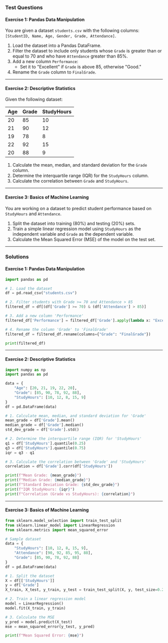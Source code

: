 
### **Test Questions**

#### **Exercise 1: Pandas Data Manipulation**
You are given a dataset `students.csv` with the following columns:  
`[StudentID, Name, Age, Gender, Grade, Attendance]`.

1. Load the dataset into a Pandas DataFrame.
2. Filter the dataset to include only students whose `Grade` is greater than or equal to 70 and who have `Attendance` greater than 85%.
3. Add a new column `Performance`:
   - Set it to "Excellent" if `Grade` is above 85, otherwise "Good."
4. Rename the `Grade` column to `FinalGrade`.

---

#### **Exercise 2: Descriptive Statistics**
Given the following dataset:

| Age  | Grade | StudyHours |
|------|-------|------------|
| 20   | 85    | 10         |
| 21   | 90    | 12         |
| 19   | 78    | 8          |
| 22   | 92    | 15         |
| 20   | 88    | 9          |

1. Calculate the mean, median, and standard deviation for the `Grade` column.
2. Determine the interquartile range (IQR) for the `StudyHours` column.
3. Calculate the correlation between `Grade` and `StudyHours`.

---

#### **Exercise 3: Basics of Machine Learning**
You are working on a dataset to predict student performance based on `StudyHours` and `Attendance`.  

1. Split the dataset into training (80%) and testing (20%) sets.  
2. Train a simple linear regression model using `StudyHours` as the independent variable and `Grade` as the dependent variable.  
3. Calculate the Mean Squared Error (MSE) of the model on the test set.

---

### **Solutions**

#### **Exercise 1: Pandas Data Manipulation**

```python
import pandas as pd

# 1. Load the dataset
df = pd.read_csv("students.csv")

# 2. Filter students with Grade >= 70 and Attendance > 85
filtered_df = df[(df['Grade'] >= 70) & (df['Attendance'] > 85)]

# 3. Add a new column 'Performance'
filtered_df['Performance'] = filtered_df['Grade'].apply(lambda x: "Excellent" if x > 85 else "Good")

# 4. Rename the column 'Grade' to 'FinalGrade'
filtered_df = filtered_df.rename(columns={"Grade": "FinalGrade"})

print(filtered_df)
```

---

#### **Exercise 2: Descriptive Statistics**

```python
import numpy as np
import pandas as pd

data = {
    "Age": [20, 21, 19, 22, 20],
    "Grade": [85, 90, 78, 92, 88],
    "StudyHours": [10, 12, 8, 15, 9]
}
df = pd.DataFrame(data)

# 1. Calculate mean, median, and standard deviation for 'Grade'
mean_grade = df['Grade'].mean()
median_grade = df['Grade'].median()
std_dev_grade = df['Grade'].std()

# 2. Determine the interquartile range (IQR) for 'StudyHours'
q1 = df['StudyHours'].quantile(0.25)
q3 = df['StudyHours'].quantile(0.75)
iqr = q3 - q1

# 3. Calculate the correlation between 'Grade' and 'StudyHours'
correlation = df['Grade'].corr(df['StudyHours'])

print(f"Mean Grade: {mean_grade}")
print(f"Median Grade: {median_grade}")
print(f"Standard Deviation Grade: {std_dev_grade}")
print(f"IQR StudyHours: {iqr}")
print(f"Correlation (Grade vs StudyHours): {correlation}")
```

---

#### **Exercise 3: Basics of Machine Learning**

```python
from sklearn.model_selection import train_test_split
from sklearn.linear_model import LinearRegression
from sklearn.metrics import mean_squared_error

# Sample dataset
data = {
    "StudyHours": [10, 12, 8, 15, 9],
    "Attendance": [90, 92, 85, 95, 88],
    "Grade": [85, 90, 78, 92, 88]
}
df = pd.DataFrame(data)

# 1. Split the dataset
X = df[['StudyHours']]
y = df['Grade']
X_train, X_test, y_train, y_test = train_test_split(X, y, test_size=0.2, random_state=42)

# 2. Train a linear regression model
model = LinearRegression()
model.fit(X_train, y_train)

# 3. Calculate the MSE
y_pred = model.predict(X_test)
mse = mean_squared_error(y_test, y_pred)

print(f"Mean Squared Error: {mse}")
```
